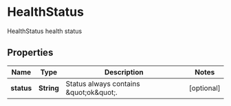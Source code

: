 

# HealthStatus

HealthStatus health status
## Properties

Name | Type | Description | Notes
------------ | ------------- | ------------- | -------------
**status** | **String** | Status always contains \&quot;ok\&quot;. |  [optional]



